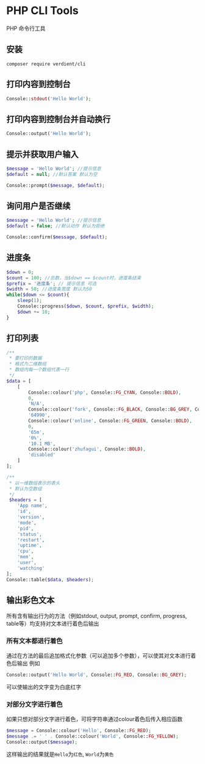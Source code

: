 # PHP CLI Tools
PHP 命令行工具

## 安装
```
composer require verdient/cli
```
## 打印内容到控制台
```php
Console::stdout('Hello World');
```
## 打印内容到控制台并自动换行
```php
Console::output('Hello World');
```
## 提示并获取用户输入
```php
$message = 'Hello World'; //提示信息
$default = null; //默认答案 默认为空

Console::prompt($message, $default);
```
## 询问用户是否继续
```php
$message = 'Hello World'; //提示信息
$default = false; //默认动作 默认为拒绝

Console::confirm($message, $default);
```
## 进度条
```php
$down = 0;
$count = 100; //总数，当$down == $count时，进度条结束
$prefix = '进度条'; // 提示信息 可选
$width = 50; //进度条宽度 默认为50
while($down <= $count){
	sleep(1);
	Console::progress($down, $count, $prefix, $width);
	$down += 10;
}
```
## 打印列表
```php
/**
 * 要打印的数据
 * 格式为二维数组
 * 数组内每一个数组代表一行
 */
$data = [
	[
		Console::colour('php', Console::FG_CYAN, Console::BOLD),
		0,
		'N/A',
		Console::colour('fork', Console::FG_BLACK, Console::BG_GREY, Console::BOLD),
		'64990',
		Console::colour('online', Console::FG_GREEN, Console::BOLD),
		0,
		'65m',
		'0%',
		'10.1 MB',
		Console::colour('zhufagui', Console::BOLD),
		'disabled'
	]
];

/**
 * 以一维数组表示的表头
 * 默认为空数组
 */
 $headers = [
	'App name',
	'id',
	'version',
	'mode',
	'pid',
	'status',
	'restart',
	'uptime',
	'cpu',
	'mem',
	'user',
	'watching'
];
Console::table($data, $headers);
```
## 输出彩色文本
所有含有输出行为的方法（例如stdout, output, prompt, confirm, progress, table等）均支持对文本进行着色后输出

### 所有文本都进行着色
通过在方法的最后追加格式化参数（可以追加多个参数），可以使其对文本进行着色后输出
例如
```php
Console::output('Hello World', Console::FG_RED, Console::BG_GREY);
```
可以使输出的文字变为白底红字

### 对部分文字进行着色
如果只想对部分文字进行着色，可将字符串通过colour着色后传入相应函数
```php
$message = Console::colour('Hello', Console::FG_RED);
$message .= ' ' . Console::colour('World', Console::FG_YELLOW);
Console::output($message);
```
这样输出的结果就是`Hello`为`红色`, `World`为`黄色`